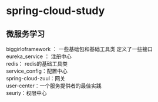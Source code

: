 # spring-cloud-study
## 微服务学习
biggirloframework ： 一些基础包和基础工具类 定义了一些接口<br />
eureka_service ： 注册中心<br />
redis： redis的基础工具类<br />
service_config：配置中心<br />
spring-cloud-zuul：网关<br />
user-center：一个服务提供者的最佳实践<br />
seuriy：权限中心<br />

